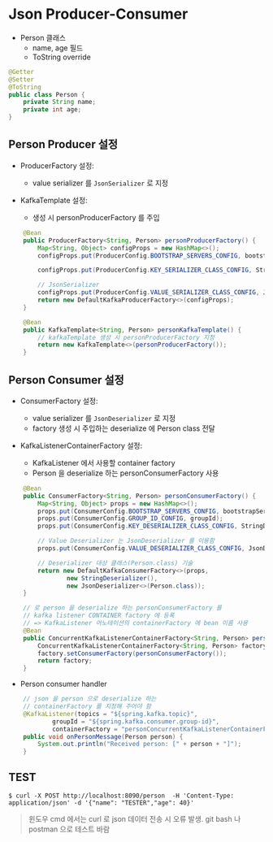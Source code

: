 # Json Producer-Consumer

* Person 클래스
  * name, age 필드
  * ToString override
```java
@Getter
@Setter
@ToString
public class Person {
    private String name;
    private int age;
}
```

## Person Producer 설정

* ProducerFactory 설정:
  * value serializer 를 `JsonSerializer` 로 지정

* KafkaTemplate 설정:
  * 생성 시 personProducerFactory 를 주입

```java
    @Bean
    public ProducerFactory<String, Person> personProducerFactory() {
        Map<String, Object> configProps = new HashMap<>();
        configProps.put(ProducerConfig.BOOTSTRAP_SERVERS_CONFIG, bootstrapServers);

        configProps.put(ProducerConfig.KEY_SERIALIZER_CLASS_CONFIG, StringSerializer.class);

        // JsonSerializer
        configProps.put(ProducerConfig.VALUE_SERIALIZER_CLASS_CONFIG, JsonSerializer.class);
        return new DefaultKafkaProducerFactory<>(configProps);
    }

    @Bean
    public KafkaTemplate<String, Person> personKafkaTemplate() {
        // kafkaTemplate 생성 시 personProducerFactory 지정
        return new KafkaTemplate<>(personProducerFactory());
    }
```


## Person Consumer 설정

* ConsumerFactory 설정:
  * value serializer 를 `JsonDeserializer` 로 지정
  * factory 생성 시 주입하는 deserialize 에 Person class 전달

* KafkaListenerContainerFactory 설정:
  * KafkaListener 에서 사용할 container factory
  * Person 을 deserialize 하는 personConsumerFactory 사용 

```java
    @Bean
    public ConsumerFactory<String, Person> personConsumerFactory() {
        Map<String, Object> props = new HashMap<>();
        props.put(ConsumerConfig.BOOTSTRAP_SERVERS_CONFIG, bootstrapServers);
        props.put(ConsumerConfig.GROUP_ID_CONFIG, groupId);
        props.put(ConsumerConfig.KEY_DESERIALIZER_CLASS_CONFIG, StringDeserializer.class);

        // Value Deserializer 는 JsonDeserializer 를 이용함
        props.put(ConsumerConfig.VALUE_DESERIALIZER_CLASS_CONFIG, JsonDeserializer.class);

        // Deserializer 대상 클래스(Person.class) 기술
        return new DefaultKafkaConsumerFactory<>(props,
                new StringDeserializer(),
                new JsonDeserializer<>(Person.class));
    }

    // 로 person 을 deserialize 하는 personConsumerFactory 를
    // kafka listener CONTAINER factory 에 등록
    // => KafkaListener 어노테이션의 containerFactory 에 bean 이름 사용
    @Bean
    public ConcurrentKafkaListenerContainerFactory<String, Person> personConcurrentKafkaListenerContainerFactory () {
        ConcurrentKafkaListenerContainerFactory<String, Person> factory = new ConcurrentKafkaListenerContainerFactory<>();
        factory.setConsumerFactory(personConsumerFactory());
        return factory;
    }
```



* Person consumer handler
```java
    // json 을 person 으로 deserialize 하는
    // containerFactory 를 지정해 주어야 함
    @KafkaListener(topics = "${spring.kafka.topic}",
            groupId = "${spring.kafka.consumer.group-id}",
            containerFactory = "personConcurrentKafkaListenerContainerFactory")
    public void onPersonMessage(Person person) {
        System.out.println("Received person: [" + person + "]");
    }
```



## TEST

```shell script
$ curl -X POST http://localhost:8090/person  -H 'Content-Type: application/json' -d '{"name": "TESTER","age": 40}'
```
> 윈도우 cmd 에서는 curl 로 json 데이터 전송 시 오류 발생. git bash 나 postman 으로 테스트 바람
